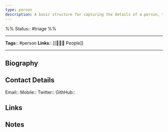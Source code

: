 ```yaml
---
type: person
description: A basic structure for capturing the details of a person, they could be a contact or a research subject
---
```

%%
Status:: #triage
%%

---
**Tags**:: #person 
**Links**:: [[👨‍👧‍👦 People]]

---

## Biography
<!-- If you have a bio of the person, you can enter it here -->

## Contact Details
<!-- If the person is a contact, put their details here -->
Email:: 
Mobile::
Twitter::
GithHub::

## Links
<!-- Any links go here, like book or article links, links to bios, wiki pages, etc -->

## Notes
<!-- Any additional notes -->